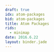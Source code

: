 ```yaml
---
draft: true
idx: atom-packages
bid: atom-packages
title: Atom Packages
rids:
  - minimap
date: 2016.6.22
layout: binder.jade
---
```

